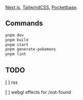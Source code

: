 [Next.js](https://nextjs.org/), [TailwindCSS](https://tailwindcss.com), [Pocketbase](https://pocketbase.io).

## Commands

```bash
pnpm dev
pnpm build
pnpm start
pnpm generate-pokemons
pnpm lint
```

## TODO

[ ] rss

[ ] webgl effects for /not-found
